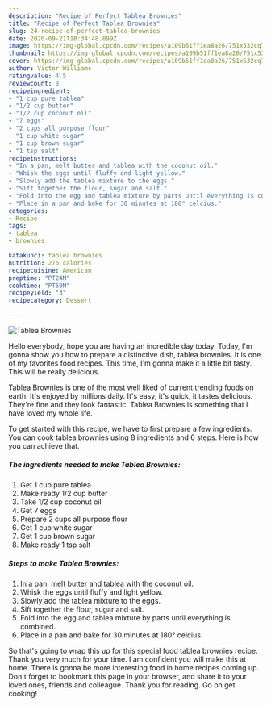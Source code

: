 ```yaml
---
description: "Recipe of Perfect Tablea Brownies"
title: "Recipe of Perfect Tablea Brownies"
slug: 24-recipe-of-perfect-tablea-brownies
date: 2020-09-21T18:34:48.899Z
image: https://img-global.cpcdn.com/recipes/a109b51ff1ea8a26/751x532cq70/tablea-brownies-recipe-main-photo.jpg
thumbnail: https://img-global.cpcdn.com/recipes/a109b51ff1ea8a26/751x532cq70/tablea-brownies-recipe-main-photo.jpg
cover: https://img-global.cpcdn.com/recipes/a109b51ff1ea8a26/751x532cq70/tablea-brownies-recipe-main-photo.jpg
author: Victor Williams
ratingvalue: 4.5
reviewcount: 8
recipeingredient:
- "1 cup pure tablea"
- "1/2 cup butter"
- "1/2 cup coconut oil"
- "7 eggs"
- "2 cups all purpose flour"
- "1 cup white sugar"
- "1 cup brown sugar"
- "1 tsp salt"
recipeinstructions:
- "In a pan, melt butter and tablea with the coconut oil."
- "Whisk the eggs until fluffy and light yellow."
- "Slowly add the tablea mixture to the eggs."
- "Sift together the flour, sugar and salt."
- "Fold into the egg and tablea mixture by parts until everything is combined."
- "Place in a pan and bake for 30 minutes at 180° celcius."
categories:
- Recipe
tags:
- tablea
- brownies

katakunci: tablea brownies 
nutrition: 276 calories
recipecuisine: American
preptime: "PT24M"
cooktime: "PT60M"
recipeyield: "3"
recipecategory: Dessert

---
```



![Tablea Brownies](https://img-global.cpcdn.com/recipes/a109b51ff1ea8a26/751x532cq70/tablea-brownies-recipe-main-photo.jpg)

Hello everybody, hope you are having an incredible day today. Today, I'm gonna show you how to prepare a distinctive dish, tablea brownies. It is one of my favorites food recipes. This time, I'm gonna make it a little bit tasty. This will be really delicious.



Tablea Brownies is one of the most well liked of current trending foods on earth. It's enjoyed by millions daily. It's easy, it's quick, it tastes delicious. They're fine and they look fantastic. Tablea Brownies is something that I have loved my whole life.


To get started with this recipe, we have to first prepare a few ingredients. You can cook tablea brownies using 8 ingredients and 6 steps. Here is how you can achieve that.

<!--inarticleads1-->

##### The ingredients needed to make Tablea Brownies:

1. Get 1 cup pure tablea
1. Make ready 1/2 cup butter
1. Take 1/2 cup coconut oil
1. Get 7 eggs
1. Prepare 2 cups all purpose flour
1. Get 1 cup white sugar
1. Get 1 cup brown sugar
1. Make ready 1 tsp salt




<!--inarticleads2-->

##### Steps to make Tablea Brownies:

1. In a pan, melt butter and tablea with the coconut oil.
1. Whisk the eggs until fluffy and light yellow.
1. Slowly add the tablea mixture to the eggs.
1. Sift together the flour, sugar and salt.
1. Fold into the egg and tablea mixture by parts until everything is combined.
1. Place in a pan and bake for 30 minutes at 180° celcius.




So that's going to wrap this up for this special food tablea brownies recipe. Thank you very much for your time. I am confident you will make this at home. There is gonna be more interesting food in home recipes coming up. Don't forget to bookmark this page in your browser, and share it to your loved ones, friends and colleague. Thank you for reading. Go on get cooking!
